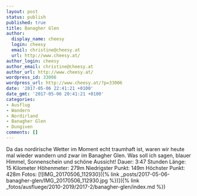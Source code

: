 ```yaml
---
layout: post
status: publish
published: true
title: Banagher Glen
author:
  display_name: cheesy
  login: cheesy
  email: christine@cheesy.at
  url: http://www.cheesy.at/
author_login: cheesy
author_email: christine@cheesy.at
author_url: http://www.cheesy.at/
wordpress_id: 33006
wordpress_url: http://www.cheesy.at/?p=33006
date: '2017-05-06 22:41:21 +0100'
date_gmt: '2017-05-06 20:41:21 +0100'
categories:
- Ausflug
- Wandern
- Nordirland
- Banagher Glen
- Dungiven
comments: []
---
```

Da das nordirische Wetter im Moment echt traumhaft ist, waren wir heute mal wieder wandern und zwar im Banagher Glen. Was soll ich sagen, blauer Himmel, Sonnenschein und schöne Aussicht!
Dauer: 3:47 Stunden
Länge: 15 Kilometer
Höhenmeter: 279m
Niedrigster Punkt: 149m
Höchster Punkt: 428m
Fotos:
[![IMG_20170506_112930]({% link _posts/2017-05-06-banagher-glen/IMG_20170506_112930.jpg %})]({% link _fotos/ausfluege/2010-2019/2017-2/banagher-glen/index.md %})
